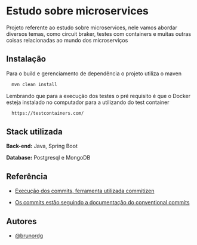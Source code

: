 
# Estudo sobre microservices

Projeto referente ao estudo sobre microservices, nele vamos abordar diversos temas, como circuit braker, testes com containers e muitas outras coisas relacionadas ao mundo dos microserviços




## Instalação

Para o build e gerenciamento de dependência o projeto utiliza o maven

```bash
  mvn clean install
```

Lembrando que para a execução dos testes o pré requisito é que o Docker esteja instalado no computador para a utilizando do test container


```bash
  https://testcontainers.com/
```


    
## Stack utilizada

**Back-end:** Java, Spring Boot

**Database:** Postgresql e MongoDB


## Referência

 - [Execução dos commits, ferramenta utilizada commitizen](https://commitizen-tools.github.io/)

 - [Os commits estão seguindo a documentação do conventional commits](https://www.conventionalcommits.org/en/v1.0.0/)


## Autores

- [@brunordg](https://www.github.com/brunordg)


